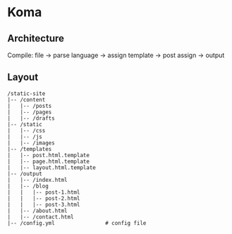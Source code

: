 # Koma

## Architecture

Compile: file -> parse language -> assign template -> post assign -> output

## Layout

```text
/static-site
|-- /content
|   |-- /posts                  
|   |-- /pages                   
|   |-- /drafts                   
|-- /static
|   |-- /css                      
|   |-- /js                       
|   |-- /images                   
|-- /templates                    
|   |-- post.html.template        
|   |-- page.html.template        
|   |-- layout.html.template      
|-- /output                       
|   |-- /index.html               
|   |-- /blog
|   |   |-- post-1.html           
|   |   |-- post-2.html           
|   |   |-- post-3.html           
|   |-- /about.html               
|   |-- /contact.html             
|-- /config.yml                # config file
```